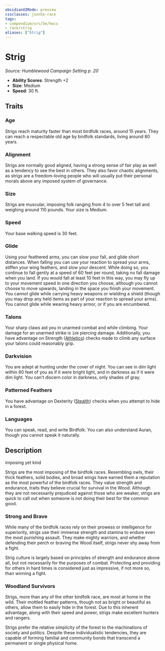 ```yaml
---
obsidianUIMode: preview
cssclasses: json5e-race
tags:
- compendium/src/5e/hwcs
- race/strig
aliases: ["Strig"]
---
```

# Strig
*Source: Humblewood Campaign Setting p. 20*  

- **Ability Scores**: Strength +2
- **Size**: Medium
- **Speed**: 30 ft.

## Traits

### Age

Strigs reach maturity faster than most birdfolk races, around 15 years. They can reach a respectable old age by birdfolk standards, living around 80 years.

### Alignment

Strigs are normally good aligned, having a strong sense of fair play as well as a tendency to see the best in others. They also favor chaotic alignments, as strigs are a freedom-loving people who will usually put their personal morals above any imposed system of governance.

### Size

Strigs are muscular, imposing folk ranging from 4 to over 5 feet tall and weighing around 110 pounds. Your size is Medium.

### Speed

Your base walking speed is 30 feet.

### Glide

Using your feathered arms, you can slow your fall, and glide short distances. When falling you can use your reaction to spread your arms, stiffen your wing feathers, and slow your descent. While doing so, you continue to fall gently at a speed of 60 feet per round, taking no fall damage when you land. If you would fall at least 10 feet in this way, you may fly up to your movement speed in one direction you choose, although you cannot choose to move upwards, landing in the space you finish your movement. You cannot glide while carrying heavy weapons or wielding a shield (though you may drop any held items as part of your reaction to spread your arms). You cannot glide while wearing heavy armor, or if you are encumbered.

### Talons

Your sharp claws aid you in unarmed combat and while climbing. Your damage for an unarmed strike is `1d4` piercing damage. Additionally, you have advantage on Strength ([Athletics](Mechanics/Rules/skills.md#Athletics)) checks made to climb any surface your talons could reasonably grip.

### Darkvision

You are adept at hunting under the cover of night. You can see in dim light within 60 feet of you as if it were bright light, and in darkness as if it were dim light. You can't discern color in darkness, only shades of gray.

### Patterned Feathers

You have advantage on Dexterity ([Stealth](Mechanics/Rules/skills.md#Stealth)) checks when you attempt to hide in a forest.

### Languages

You can speak, read, and write Birdfolk. You can also understand Auran, though you cannot speak it naturally.

## Description

imposing yet kind

Strigs are the most imposing of the birdfolk races. Resembling owls, their thick feathers, solid bodies, and broad wings have earned them a reputation as the most powerful of the birdfolk races. They value strength and endurance, traits they believe crucial for survival in the Wood. Although they are not necessarily prejudiced against those who are weaker, strigs are quick to call out when someone is not doing their best for the common good.

### Strong and Brave

While many of the birdfolk races rely on their prowess or intelligence for superiority, strigs use their immense strength and stamina to endure even the most punishing assault. They make mighty warriors, and whether defending their perch or braving the Wood itself, strigs never shy away from a fight.

Strig culture is largely based on principles of strength and endurance above all, but not necessarily for the purposes of combat. Protecting and providing for others in hard times is considered just as impressive, if not more so, than winning a fight.

### Woodland Survivors

Strigs, more than any of the other birdfolk race, are most at home in the wild. Their mottled feather patterns, though not as bright or beautiful as others, allow them to easily hide in the forest. Due to this inherent advantage, along with their speed and power, strigs make excellent hunters and rangers.

Strigs prefer the relative simplicity of the forest to the machinations of society and politics. Despite these individualistic tendencies, they are capable of forming familial and community bonds that transcend a permanent or single physical home.